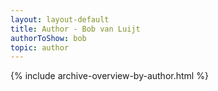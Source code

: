 ```yaml
---
layout: layout-default
title: Author - Bob van Luijt
authorToShow: bob
topic: author
---
```


{% include archive-overview-by-author.html %}
